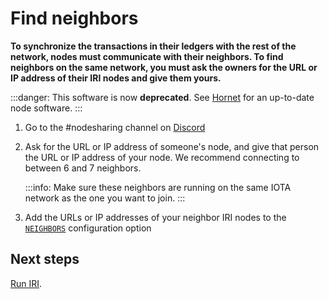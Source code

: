 # Find neighbors

**To synchronize the transactions in their ledgers with the rest of the network, nodes must communicate with their neighbors. To find neighbors on the same network, you must ask the owners for the URL or IP address of their IRI nodes and give them yours.**

:::danger:
This software is now **deprecated**. See [Hornet](root://hornet/1.1/overview.md) for an up-to-date node software.
:::

1. Go to the #nodesharing channel on [Discord](https://discord.iota.org)

2. Ask for the URL or IP address of someone's node, and give that person the URL or IP address of your node. We recommend connecting to between 6 and 7 neighbors.

    :::info:
    Make sure these neighbors are running on the same IOTA network as the one you want to join.
    :::

3. Add the URLs or IP addresses of your neighbor IRI nodes to the [`NEIGHBORS`](../references/iri-configuration-options.md#neighbors) configuration option

## Next steps

[Run IRI](../tutorials/install-iri.md).
